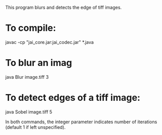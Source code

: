 This program blurs and detects the edge of tiff images.

# To compile:

javac -cp "jai_core.jar:jai_codec.jar" *.java

# To blur an imag

java Blur image.tiff 3

# To detect edges of a tiff image:

java Sobel image.tiff 5

In both commands, the integer parameter indicates number of iterations (default 1 if left unspecified).


